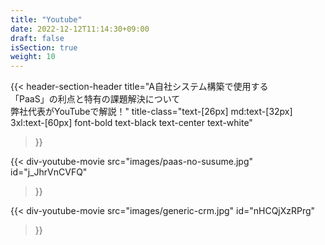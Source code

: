 ```yaml
---
title: "Youtube"
date: 2022-12-12T11:14:30+09:00
draft: false
isSection: true
weight: 10
---
```


<section class="bg-[#34A7E1] border border-[#707070] py-10 md:py-32 px-2 3xl:pr-2">

<div class="w-full lg:w-[calc(100%_-_16rem)] 2xl:w-3/4 2xl:mx-auto">

{{< header-section-header 
    title="A自社システム構築で使用する<br class='hidden lg:block'>「PaaS」の利点と特有の課題解決について<br class='hidden lg:block'>弊社代表がYouTubeで解説！"
    title-class="text-[26px] md:text-[32px] 3xl:text-[60px] font-bold text-black text-center text-white"
>}}

<div class="flex flex-col md:flex-row gap-y-10 md:gap-y-0 3xl:gap-y-0 justify-between items-center mx-auto md:w-11/12 2xl:w-3/4 md:max-w-[1500px]">

{{< div-youtube-movie 
    src="images/paas-no-susume.jpg"
    id="j_JhrVnCVFQ" 
>}}

{{< div-youtube-movie 
    src="images/generic-crm.jpg"
    id="nHCQjXzRPrg" 
>}}

</div>

</section>
